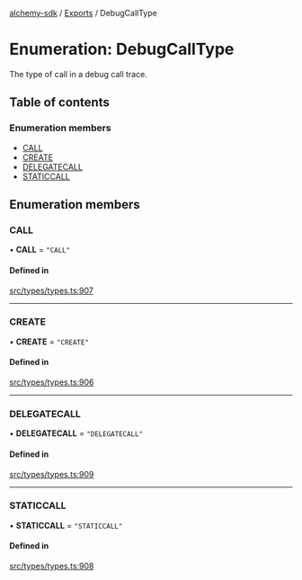 [alchemy-sdk](../README.md) / [Exports](../modules.md) / DebugCallType

# Enumeration: DebugCallType

The type of call in a debug call trace.

## Table of contents

### Enumeration members

- [CALL](DebugCallType.md#call)
- [CREATE](DebugCallType.md#create)
- [DELEGATECALL](DebugCallType.md#delegatecall)
- [STATICCALL](DebugCallType.md#staticcall)

## Enumeration members

### CALL

• **CALL** = `"CALL"`

#### Defined in

[src/types/types.ts:907](https://github.com/alchemyplatform/alchemy-sdk-js/blob/70f9997/src/types/types.ts#L907)

___

### CREATE

• **CREATE** = `"CREATE"`

#### Defined in

[src/types/types.ts:906](https://github.com/alchemyplatform/alchemy-sdk-js/blob/70f9997/src/types/types.ts#L906)

___

### DELEGATECALL

• **DELEGATECALL** = `"DELEGATECALL"`

#### Defined in

[src/types/types.ts:909](https://github.com/alchemyplatform/alchemy-sdk-js/blob/70f9997/src/types/types.ts#L909)

___

### STATICCALL

• **STATICCALL** = `"STATICCALL"`

#### Defined in

[src/types/types.ts:908](https://github.com/alchemyplatform/alchemy-sdk-js/blob/70f9997/src/types/types.ts#L908)
